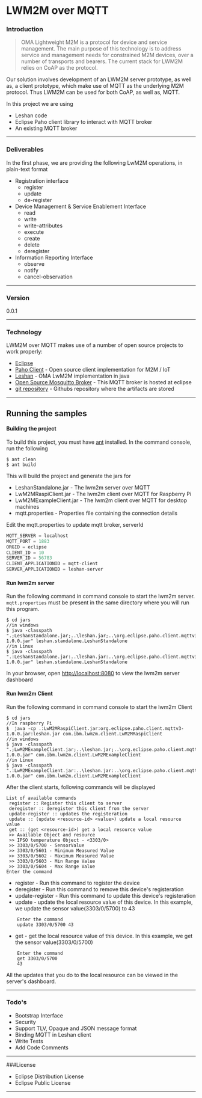 # LWM2M over MQTT
### Introduction
> OMA Lightweight M2M is a protocol for device and service management. The main purpose of this 
> technology is to address service and management needs for constrained M2M devices, over a number
> of transports and bearers. The current stack for LWM2M relies on CoAP as the protocol.

Our solution involves development of an LWM2M server prototype, as well as, a client prototype, which make use of MQTT as the underlying M2M protocol. Thus LWM2M can be used for both CoAP, as well as, MQTT.

In this project we are using
  - Leshan code 
  - Eclipse Paho client library to interact with MQTT broker
  - An existing MQTT broker

---
### Deliverables
In the first phase, we are providing the following LwM2M operations, in plain-text format
  - Registration interface
    -   register
    -   update
    -   de-register
  - Device Management & Service Enablement Interface
    - read
    - write
    - write-attributes
    - execute
    - create
    - delete
    - deregister
  - Information Reporting Interface 
    - observe
    - notify
    - cancel-observation

---
### Version
0.0.1

---
### Technology

LWM2M over MQTT makes use of a number of open source projects to work properly:

* [Eclipse] 
* [Paho Client] - Open source client implementation for M2M / IoT
* [Leshan] - OMA LwM2M implementation in java
* [Open Source Mosquitto Broker] - This MQTT broker is hosted at eclipse 
* [git repository] - Githubs repository where the artifacts are stored

---

## Running the samples

#### Building the project

To build this project, you must have [ant] installed. In the command console, run the following
```shell
$ ant clean
$ ant build
```

This will build the project and generate the jars for
* LeshanStandalone.jar - The lwm2m server over MQTT
* LwM2MRaspiClient.jar - The lwm2m client over MQTT for Raspberry Pi
* LwM2MExampleClient.jar - The lwm2m client over MQTT for desktop machines
* mqtt.properties - Properties file containing the connection details

Edit the mqtt.properties to update mqtt broker, serverId
```javascript
MQTT_SERVER = localhost
MQTT_PORT = 1883
ORGID = eclipse
CLIENT_ID = 10
SERVER_ID = 56783
CLIENT_APPLICATIONID = mqtt-client
SERVER_APPLICATIONID = leshan-server
```

#### Run lwm2m server

Run the following command in command console to start the lwm2m server. `mqtt.properties` must be present in the same directory where you will run this program.
```shell
$ cd jars
//in windows
$ java -classpath ".;LeshanStandalone.jar;..\leshan.jar;..\org.eclipse.paho.client.mqttv3-1.0.0.jar" leshan.standalone.LeshanStandalone
//in Linux
$ java -classpath ".:LeshanStandalone.jar:..\leshan.jar:..\org.eclipse.paho.client.mqttv3-1.0.0.jar" leshan.standalone.LeshanStandalone
```

In your browser, open [http://localhost:8080] to view the lwm2m server dashboard

#### Run lwm2m Client

Run the following command in command console to start the lwm2m Client
```shell
$ cd jars
//In raspberry Pi
$  java -cp .:LwM2MRaspiClient.jar:org.eclipse.paho.client.mqttv3-1.0.0.jar:leshan.jar com.ibm.lwm2m.client.LwM2MRaspiClient
//in windows
$ java -classpath ".;LwM2MExampleClient.jar;..\leshan.jar;..\org.eclipse.paho.client.mqttv3-1.0.0.jar" com.ibm.lwm2m.client.LwM2MExampleClient
//in Linux
$ java -classpath ".:LwM2MExampleClient.jar:..\leshan.jar:..\org.eclipse.paho.client.mqttv3-1.0.0.jar" com.ibm.lwm2m.client.LwM2MExampleClient
```

After the client starts, following commands will be displayed
```shell
List of available commands
 register :: Register this client to server
 deregister :: deregister this client from the server
 update-register :: updates the registeration
 update :: (update <resource-id> <value>) update a local resource value
 get :: (get <resource-id>) get a local resource value
 >> Available Object and resource
 >> IPSO temperature Object - <3303/0>
 >> 3303/0/5700 - SensorValue
 >> 3303/0/5601 - Minimum Measured Value
 >> 3303/0/5602 - Maximum Measured Value
 >> 3303/0/5603 - Min Range Value
 >> 3303/0/5604 - Max Range Value
Enter the command
```

* register - Run this command to register the device
* deregister - Run this command to remove this device's registeration
* update-register - Run this command to update this device's registeration
* update - update the local resource value of this device. In this example, we update the sensor value(3303/0/5700) to 43
```shell
    Enter the command
    update 3303/0/5700 43
```
* get - get the local resource value of this device. In this example, we get the sensor value(3303/0/5700)
```shell
    Enter the command
    get 3303/0/5700
    43
```

All the updates that you do to the local resource can be viewed in the server's dashboard.

---
### Todo's
 - Bootstrap Interface
 - Security
 - Support TLV, Opaque and JSON message format
 - Binding MQTT in Leshan client
 - Write Tests
 - Add Code Comments

---
###License
 - Eclipse Distribution License
 - Eclipse Public License 

---
[http://localhost:8080]:http://localhost:8080
[ant]:http://ant.apache.org/
[eclipse]:http://www.eclipse.org/
[Paho Client]:https://eclipse.org/paho/clients/java/
[Leshan]:https://github.com/eclipse/leshan
[Open Source Mosquitto Broker]:http://iot.eclipse.org/sandbox.html
[git repository]:http://github.com/sathipal/lwm2m_over_mqtt
